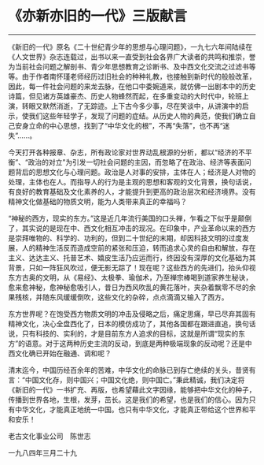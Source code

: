 # 《亦新亦旧的一代》三版献言

------

《新旧的一代》原名《二十世纪青少年的思想与心理问题》，一九七六年间陆续在《人文世界》杂志连载过，出书以来一直受到社会各界广大读者的共鸣和推崇，誉为当前社会问题之解剖书、青少年思想教育之诊断书、及中西文化交流之过滤书等等。由于作者南怀瑾老师经历过旧社会的种种礼教，也接触到新时代的般般改革，因此，每一件社会问题的来龙去脉，在他口中委婉道来，就仿佛一出剧本中的历史诗篇，但见诸方英雄豪杰、历史人物蜂然而起，在多重变动的大时代中，轮班上演，转眼又默然消逝，了无踪迹。上下古今多少事，尽在笑谈中，从讲演中的启示，使我们这些年轻学子，发现了问题的症结。从历史人物的典范，使我们确立自己安身立命的中心思想，找到了“中华文化的根”，不再“失落”，也不再“迷失”……。

今天打开各种报章、杂志，所有政论家对世界动乱根源的分析，都以“经济的不平衡”、“政治的对立”为引发一切社会问题的主因，而忽略了在政治、经济等表面问题背后的思想文化与心理问题。政治是人对事的安排，主体在人；经济是人对物的处理，主体也在人。而指导人的行为是主观的思想和客观的文化背景，换句话说，有良好的教育基础及文化素养的人，才能提升到更高的政治层次和经济境界。没有精神文化做基础的物质文明，能为人类带来真正的幸福吗？

“神秘的西方，现实的东方。”这是近几年流行美国的口头禅，乍看之下似乎是颠倒了，其实说的是现在中、西文化相互冲击的现况。在印象中，产业革命以来的西方是崇拜唯物的、科学的、功利的，但到二十世纪的末期，却因科技文明的过度发展，人的精神生活反而造成空前的紧张和压迫，转而追求心灵的自由和解放，存在主义、达达主义、托普艺术、嬉皮生活乃应运而行，终因没有深厚的文化基础为其背景，只如一阵狂风吹过，便无影无踪了！现在呢？这些西方的先进们，抬头仰视东方古奥的文明，从《易经》、太极拳、瑜伽术，乃至禅宗棒喝到道家养生秘诀，愈来愈神秘，愈神秘愈吸引人，昔日为西风吹乱的黄花落叶，夹杂着飘零不尽的余果残核，并随东风缓缓倒吹，这些文化的杂碎，点点滴滴又输入了西方。

东方世界呢？在饱受西方物质文明的冲击及侵略之后，痛定思痛，早已尽弃其固有精神文化，决心全盘西化了，日本的模仿成功了，其他各国都在跟进直追，换句话说，只有科技的、实利的，才是目前东方人追求的目标，这就是所谓“现实的东方”的语意。对于这两种历史主流的反动，到底是两种极端现象的反动呢？还是中西文化确已开始在融通、调和呢？

清末迄今，中国历经百余年的苦难，中华文化的命脉已到存亡绝续的关头，昔贤有言：“中国文化存，则中国兴；中国文化绝，则中国亡。”秉此精诚，我们决定将《新旧的一代》一书扩充、再版，也希望藉此文字因缘，能够把中华文化的种子，传播到世界各地，生根，发芽，茁长。这是我们的希望，也是我们的信心。因为只有中华文化，才能真正地统一中国。也只有中华文化，才能真正带给这个世界和平和安乐！

老古文化事业公司　陈世志

一九八四年三月二十九